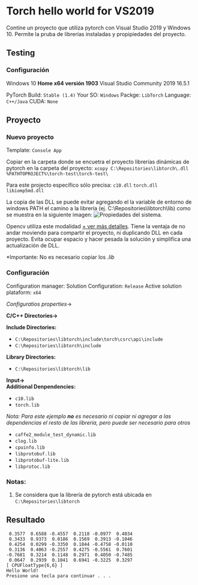 # Torch hello world for VS2019
Contine un proyecto que utiliza pytorch con Visual Studio 2019 y Windows 10. Permite la pruba de librerías instaladas y propipiedades del proyecto.

## Testing

### Configuración
Windows 10 **Home x64 versión 1903**
Visual Studio Community 2019 16.5.1

PyTorch 
Build: ```Stable (1.4)```
Your SO: ```Windows```
Packge: ```LibTorch```
Language: ```C++/Java```
CUDA: ```None```

## Proyecto

### Nuevo proyecto
Template: ```Console App```

Copiar en la carpeta donde se encuetra el proyecto librerías dinámicas de pytorch en la carpeta del proyecto:
```xcopy C:\Repositories\libtorch\.dll %PATHTOPROJECT%\torch-test\torch-test\```

Para este projecto específico sólo precisa: ```c10.dll``` ```torch.dll``` ```libiomp5md.dll```

La copia de las DLL se puede evitar agregando el la variable de entorno de windows PATH el camino a la librería (ej. C:\Repositories\libtorch\lib) como se muestra en la siguiente imagen:
![Propiedades del sistema](../docs/opencv_pytorch_win_path.jpg). 

Opencv utiliza este modalidad [+ ver más detalles](../docs/Environment.md). 
Tiene la ventaja de no andar moviendo para compartir el proyecto, ni duplicando DLL en cada proyecto. Evita ocupar espacio y hacer pesada la solución y simplifica una actualización de DLL.

*Importante: No es necesario copiar los *.lib*

### Configuración
Configuration manager: 
Solution Configuration: ```Release```
Active solution plataform: ```x64```

*Configuratios properties*->

__C/C++ Directories->__

__Include Directories:__
* ```C:\Repositories\libtorch\include\torch\csrc\api\include```
* ```C:\Repositories\libtorch\include```

__Library Directories:__
* ```C:\Repositories\libtorch\lib```

__Input->__  
__Additional Denpendencies:__       
* ```c10.lib```
* ```torch.lib```

*Nota: Para este ejemplo __no__ es necesario ni copiar ni agregar a las dependencias el resto de las librería, pero puede ser necesario para otros*
* ```caffe2_module_test_dynamic.lib```
* ```clog.lib```
* ```cpuinfo.lib```
* ```libprotobuf.lib```
* ```libprotobuf-lite.lib```
* ```libprotoc.lib```


### Notas:
1. Se considera que la librería de pytorch está ubicada en ```C:\Repositories\libtorch```


## Resultado

```
 0.3577  0.6588 -0.4557  0.2118 -0.0977  0.4034
 0.3433  0.9373  0.0186  0.1569  0.3913 -0.1046
 0.4254  0.0299 -0.3350  0.1844 -0.4758 -0.0110
 0.3136  0.4063 -0.2557  0.4275 -0.5561  0.7601
-0.7681  0.3214  0.1148  0.2971  0.4050 -0.7485
 0.0647  0.2939  0.1041  0.6941 -0.3225  0.3297
[ CPUFloatType{6,6} ]
Hello World!
Presione una tecla para continuar . . .
```
